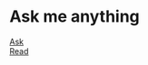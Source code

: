 # Ask me anything
[Ask](https://github.com/ButuzGOL/ama/issues/new)  
[Read](https://github.com/ButuzGOL/ama/issues)
